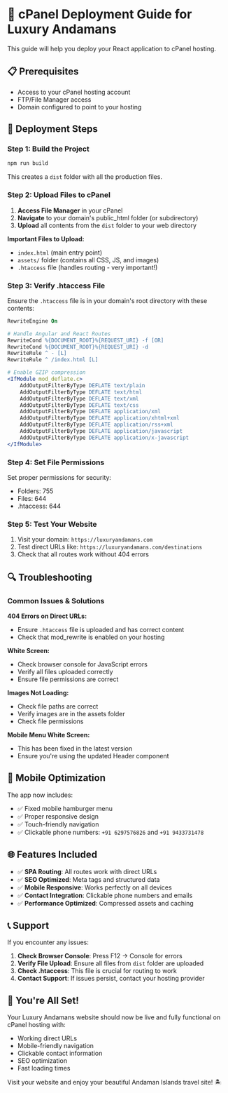 # 🚀 cPanel Deployment Guide for Luxury Andamans

This guide will help you deploy your React application to cPanel hosting.

## 📋 Prerequisites

- Access to your cPanel hosting account
- FTP/File Manager access
- Domain configured to point to your hosting

## 🔧 Deployment Steps

### Step 1: Build the Project

```bash
npm run build
```

This creates a `dist` folder with all the production files.

### Step 2: Upload Files to cPanel

1. **Access File Manager** in your cPanel
2. **Navigate** to your domain's public_html folder (or subdirectory)
3. **Upload** all contents from the `dist` folder to your web directory

**Important Files to Upload:**
- `index.html` (main entry point)
- `assets/` folder (contains all CSS, JS, and images)
- `.htaccess` file (handles routing - very important!)

### Step 3: Verify .htaccess File

Ensure the `.htaccess` file is in your domain's root directory with these contents:

```apache
RewriteEngine On

# Handle Angular and React Routes
RewriteCond %{DOCUMENT_ROOT}%{REQUEST_URI} -f [OR]
RewriteCond %{DOCUMENT_ROOT}%{REQUEST_URI} -d
RewriteRule ^ - [L]
RewriteRule ^ /index.html [L]

# Enable GZIP compression
<IfModule mod_deflate.c>
    AddOutputFilterByType DEFLATE text/plain
    AddOutputFilterByType DEFLATE text/html
    AddOutputFilterByType DEFLATE text/xml
    AddOutputFilterByType DEFLATE text/css
    AddOutputFilterByType DEFLATE application/xml
    AddOutputFilterByType DEFLATE application/xhtml+xml
    AddOutputFilterByType DEFLATE application/rss+xml
    AddOutputFilterByType DEFLATE application/javascript
    AddOutputFilterByType DEFLATE application/x-javascript
</IfModule>
```

### Step 4: Set File Permissions

Set proper permissions for security:
- Folders: 755
- Files: 644
- .htaccess: 644

### Step 5: Test Your Website

1. Visit your domain: `https://luxuryandamans.com`
2. Test direct URLs like: `https://luxuryandamans.com/destinations`
3. Check that all routes work without 404 errors

## 🔍 Troubleshooting

### Common Issues & Solutions

**404 Errors on Direct URLs:**
- Ensure `.htaccess` file is uploaded and has correct content
- Check that mod_rewrite is enabled on your hosting

**White Screen:**
- Check browser console for JavaScript errors
- Verify all files uploaded correctly
- Ensure file permissions are correct

**Images Not Loading:**
- Check file paths are correct
- Verify images are in the assets folder
- Check file permissions

**Mobile Menu White Screen:**
- This has been fixed in the latest version
- Ensure you're using the updated Header component

## 📱 Mobile Optimization

The app now includes:
- ✅ Fixed mobile hamburger menu
- ✅ Proper responsive design
- ✅ Touch-friendly navigation
- ✅ Clickable phone numbers: `+91 6297576826` and `+91 9433731478`

## 🌐 Features Included

- ✅ **SPA Routing**: All routes work with direct URLs
- ✅ **SEO Optimized**: Meta tags and structured data
- ✅ **Mobile Responsive**: Works perfectly on all devices
- ✅ **Contact Integration**: Clickable phone numbers and emails
- ✅ **Performance Optimized**: Compressed assets and caching

## 📞 Support

If you encounter any issues:

1. **Check Browser Console**: Press F12 → Console for errors
2. **Verify File Upload**: Ensure all files from `dist` folder are uploaded
3. **Check .htaccess**: This file is crucial for routing to work
4. **Contact Support**: If issues persist, contact your hosting provider

## 🎉 You're All Set!

Your Luxury Andamans website should now be live and fully functional on cPanel hosting with:
- Working direct URLs
- Mobile-friendly navigation
- Clickable contact information
- SEO optimization
- Fast loading times

Visit your website and enjoy your beautiful Andaman Islands travel site! 🏝️ 